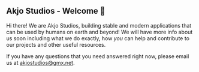 ## Akjo Studios - Welcome 👋

Hi there! We are Akjo Studios, building stable and modern applications that can be used by humans on earth and beyond! We will have more info about us soon including what we do exactly, how *you* can help and contribute to our projects and other useful resources.

If you have any questions that you need answered right now, please email us at [akjostudios@gmx.net](mailto:akjostudios@gmx.net).
